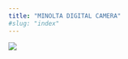 ```yaml
---
title: "MINOLTA DIGITAL CAMERA"
#slug: "index"
---
```


[![](/wp-content/PICT2200-300x225.jpg)](/wp-content/PICT2200.jpg)